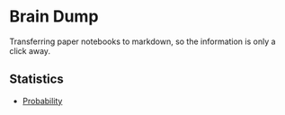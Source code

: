 # Brain Dump

Transferring paper notebooks to markdown, so the information is only a click away.

## Statistics

- [Probability](statistics/probability.ipynb)